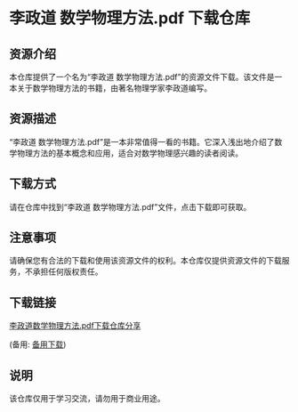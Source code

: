# 李政道 数学物理方法.pdf 下载仓库

## 资源介绍

本仓库提供了一个名为“李政道 数学物理方法.pdf”的资源文件下载。该文件是一本关于数学物理方法的书籍，由著名物理学家李政道编写。

## 资源描述

“李政道 数学物理方法.pdf”是一本非常值得一看的书籍。它深入浅出地介绍了数学物理方法的基本概念和应用，适合对数学物理感兴趣的读者阅读。

## 下载方式

请在仓库中找到“李政道 数学物理方法.pdf”文件，点击下载即可获取。

## 注意事项

请确保您有合法的下载和使用该资源文件的权利。本仓库仅提供资源文件的下载服务，不承担任何版权责任。

## 下载链接
[李政道数学物理方法.pdf下载仓库分享](https://pan.quark.cn/s/1067cf3d5d45) 

(备用: [备用下载](https://pan.baidu.com/s/13WCxocEOHcRk1qtlx6SbVA?pwd=1234))

## 说明

该仓库仅用于学习交流，请勿用于商业用途。
